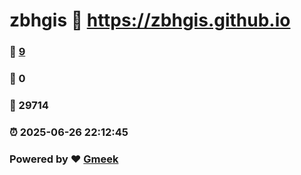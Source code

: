 # zbhgis :link: https://zbhgis.github.io 
### :page_facing_up: [9](https://zbhgis.github.io/tag.html) 
### :speech_balloon: 0 
### :hibiscus: 29714 
### :alarm_clock: 2025-06-26 22:12:45 
### Powered by :heart: [Gmeek](https://github.com/Meekdai/Gmeek)
